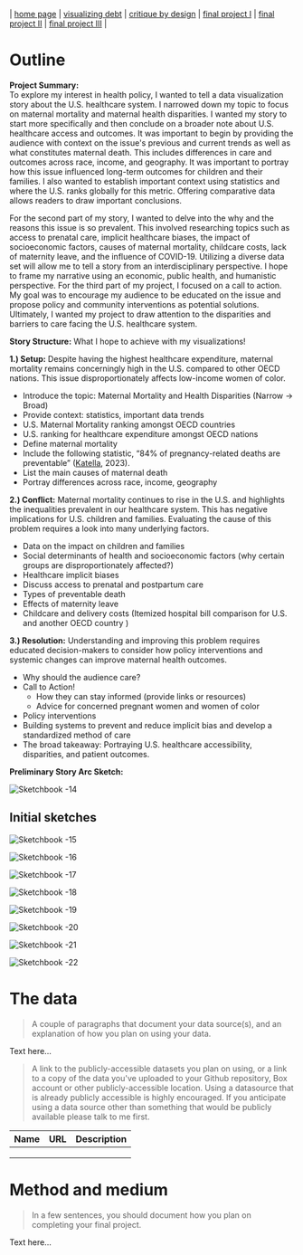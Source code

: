 | [home page](https://jaimiea.github.io/Jaimiea-portfolio/) | [visualizing debt](visualizing-government-debt) | [critique by design](critique-by-design) | [final project I](final-project-part-one) | [final project II](final-project-part-two) | [final project III](final-project-part-three) |

# Outline
**Project Summary:**
<br>
To explore my interest in health policy, I wanted to tell a data visualization story about the U.S. healthcare system. I narrowed down my topic to focus on maternal mortality and maternal health disparities. I wanted my story to start more specifically and then conclude on a broader note about U.S. healthcare access and outcomes. It was important to begin by providing the audience with context on the issue's previous and current trends as well as what constitutes maternal death. This includes differences in care and outcomes across race, income, and geography. It was important to portray how this issue influenced long-term outcomes for children and their families. I also wanted to establish important context using statistics and where the U.S. ranks globally for this metric. Offering comparative data allows readers to draw important conclusions.

For the second part of my story, I wanted to delve into the why and the reasons this issue is so prevalent. This involved researching topics such as access to prenatal care, implicit healthcare biases, the impact of socioeconomic factors, causes of maternal mortality, childcare costs, lack of maternity leave, and the influence of COVID-19. Utilizing a diverse data set will allow me to tell a story from an interdisciplinary perspective. I hope to frame my narrative using an economic, public health, and humanistic perspective. For the third part of my project, I focused on a call to action. My goal was to encourage my audience to be educated on the issue and propose policy and community interventions as potential solutions. Ultimately, I wanted my project to draw attention to the disparities and barriers to care facing the U.S. healthcare system.

**Story Structure:**
What I hope to achieve with my visualizations!

**1.) Setup:** 
Despite having the highest healthcare expenditure, maternal mortality remains concerningly high in the U.S. compared to other OECD nations. This issue disproportionately affects low-income women of color.
- Introduce the topic: Maternal Mortality and Health Disparities (Narrow -> Broad)
- Provide context: statistics, important data trends 
- U.S. Maternal Mortality ranking amongst OECD countries
- U.S. ranking for healthcare expenditure amongst OECD nations
- Define maternal mortality
- Include the following statistic, “84% of pregnancy-related deaths are preventable” ([Katella](https://www.yalemedicine.org/news/maternal-mortality-on-the-rise), 2023).
- List the main causes of maternal death 
- Portray differences across race, income, geography

**2.) Conflict:**
Maternal mortality continues to rise in the U.S. and highlights the inequalities prevalent in our healthcare system. This has negative implications for U.S. children and families.  Evaluating the cause of this problem requires a look into many underlying factors.
- Data on the impact on children and families
- Social determinants of health and socioeconomic factors (why certain groups are disproportionately affected?) 
- Healthcare implicit biases 
- Discuss access to prenatal and postpartum care 
- Types of preventable death
- Effects of maternity leave 
- Childcare and delivery costs (Itemized hospital bill comparison for U.S. and another OECD country )

**3.) Resolution:**
Understanding and improving this problem requires educated decision-makers to consider how policy interventions and systemic changes can improve maternal health outcomes. 
- Why should the audience care? 
- Call to Action!
  - How they can stay informed (provide links or resources)
  - Advice for concerned pregnant women and women of color 
- Policy interventions
- Building systems to prevent and reduce implicit bias and develop a standardized method of care 
- The broad takeaway: Portraying U.S. healthcare accessibility, disparities, and patient outcomes. 

**Preliminary Story Arc Sketch:**

![Sketchbook -14](https://github.com/jaimiea/Jaimiea-portfolio/assets/150535493/27332f7c-928a-4023-a3e2-575ba3bb7868)


## Initial sketches

![Sketchbook -15](https://github.com/jaimiea/Jaimiea-portfolio/assets/150535493/fc40b3f7-f67b-4fa8-8779-6a81227fba47)

![Sketchbook -16](https://github.com/jaimiea/Jaimiea-portfolio/assets/150535493/a9630e3a-6a2f-414e-b73e-d1387e54978a)

![Sketchbook -17](https://github.com/jaimiea/Jaimiea-portfolio/assets/150535493/23e0e7a6-5bc5-4c4d-8b23-a44d62bd8c36)

![Sketchbook -18](https://github.com/jaimiea/Jaimiea-portfolio/assets/150535493/e1c557cb-fcdd-4429-bbca-920f96713fdf)

![Sketchbook -19](https://github.com/jaimiea/Jaimiea-portfolio/assets/150535493/ba29f1a4-eb15-4ba4-8f98-3471e5d4d06e)

![Sketchbook -20](https://github.com/jaimiea/Jaimiea-portfolio/assets/150535493/2a81ce30-899e-403c-a7f1-e5c2576dee65)

![Sketchbook -21](https://github.com/jaimiea/Jaimiea-portfolio/assets/150535493/13e724c1-3bb6-4a3c-bf6e-3f5dd66adffc)

![Sketchbook -22](https://github.com/jaimiea/Jaimiea-portfolio/assets/150535493/0a6e14f7-4c4b-4b25-b9be-e989462d71fc)

# The data
> A couple of paragraphs that document your data source(s), and an explanation of how you plan on using your data. 

Text here...

> A link to the publicly-accessible datasets you plan on using, or a link to a copy of the data you've uploaded to your Github repository, Box account or other publicly-accessible location. Using a datasource that is already publicly accessible is highly encouraged.  If you anticipate using a data source other than something that would be publicly available please talk to me first. 

| Name | URL | Description |
|------|-----|-------------|
|      |     |             |
|      |     |             |
|      |     |             |

# Method and medium
> In a few sentences, you should document how you plan on completing your final project. 

Text here...
